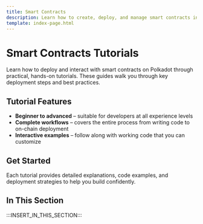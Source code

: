 ```yaml
---
title: Smart Contracts
description: Learn how to create, deploy, and manage smart contracts in the Polkadot ecosystem with detailed, step-by-step tutorials.
template: index-page.html
---
```


# Smart Contracts Tutorials

Learn how to deploy and interact with smart contracts on Polkadot through practical, hands-on tutorials. These guides walk you through key deployment steps and best practices.

## Tutorial Features

- **Beginner to advanced** – suitable for developers at all experience levels
- **Complete workflows** – covers the entire process from writing code to on-chain deployment
- **Interactive examples** – follow along with working code that you can customize

## Get Started

Each tutorial provides detailed explanations, code examples, and deployment strategies to help you build confidently.

## In This Section

:::INSERT_IN_THIS_SECTION:::